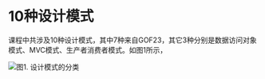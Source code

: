 # 10种设计模式

课程中共涉及10种设计模式，其中7种来自GOF23，其它3种分别是数据访问对象模式、MVC模式、生产者消费者模式。如图1所示，

![图1. 设计模式的分类](.gitbook/assets/1648900517\(1\).png)
